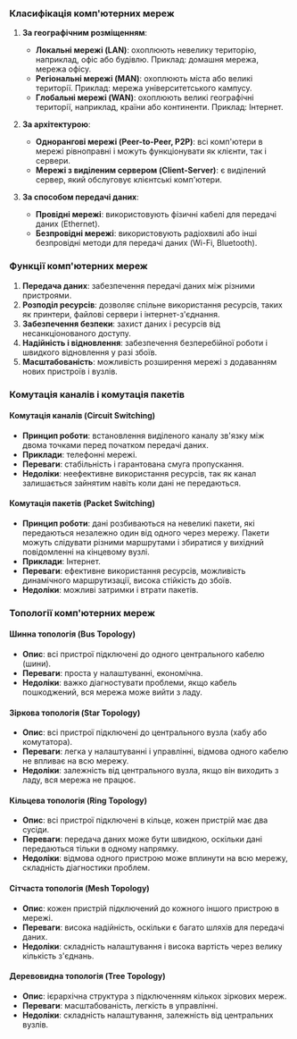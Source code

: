 
### Класифікація комп'ютерних мереж

1. **За географічним розміщенням**:
    - **Локальні мережі (LAN)**: охоплюють невелику територію, наприклад, офіс або будівлю. Приклад: домашня мережа, мережа офісу.
    - **Регіональні мережі (MAN)**: охоплюють міста або великі території. Приклад: мережа університетського кампусу.
    - **Глобальні мережі (WAN)**: охоплюють великі географічні території, наприклад, країни або континенти. Приклад: Інтернет.

2. **За архітектурою**:
    - **Однорангові мережі (Peer-to-Peer, P2P)**: всі комп'ютери в мережі рівноправні і можуть функціонувати як клієнти, так і сервери.
    - **Мережі з виділеним сервером (Client-Server)**: є виділений сервер, який обслуговує клієнтські комп'ютери.

3. **За способом передачі даних**:
    - **Провідні мережі**: використовують фізичні кабелі для передачі даних (Ethernet).
    - **Безпровідні мережі**: використовують радіохвилі або інші безпровідні методи для передачі даних (Wi-Fi, Bluetooth).

### Функції комп'ютерних мереж

1. **Передача даних**: забезпечення передачі даних між різними пристроями.
2. **Розподіл ресурсів**: дозволяє спільне використання ресурсів, таких як принтери, файлові сервери і інтернет-з'єднання.
3. **Забезпечення безпеки**: захист даних і ресурсів від несанкціонованого доступу.
4. **Надійність і відновлення**: забезпечення безперебійної роботи і швидкого відновлення у разі збоїв.
5. **Масштабованість**: можливість розширення мережі з додаванням нових пристроїв і вузлів.

### Комутація каналів і комутація пакетів

#### Комутація каналів (Circuit Switching)
- **Принцип роботи**: встановлення виділеного каналу зв'язку між двома точками перед початком передачі даних.
- **Приклади**: телефонні мережі.
- **Переваги**: стабільність і гарантована смуга пропускання.
- **Недоліки**: неефективне використання ресурсів, так як канал залишається зайнятим навіть коли дані не передаються.

#### Комутація пакетів (Packet Switching)
- **Принцип роботи**: дані розбиваються на невеликі пакети, які передаються незалежно один від одного через мережу. Пакети можуть слідувати різними маршрутами і збиратися у вихідний повідомленні на кінцевому вузлі.
- **Приклади**: Інтернет.
- **Переваги**: ефективне використання ресурсів, можливість динамічного маршрутизації, висока стійкість до збоїв.
- **Недоліки**: можливі затримки і втрати пакетів.

### Топології комп'ютерних мереж

#### Шинна топологія (Bus Topology)
- **Опис**: всі пристрої підключені до одного центрального кабелю (шини).
- **Переваги**: проста у налаштуванні, економічна.
- **Недоліки**: важко діагностувати проблеми, якщо кабель пошкоджений, вся мережа може вийти з ладу.

#### Зіркова топологія (Star Topology)
- **Опис**: всі пристрої підключені до центрального вузла (хабу або комутатора).
- **Переваги**: легка у налаштуванні і управлінні, відмова одного кабелю не впливає на всю мережу.
- **Недоліки**: залежність від центрального вузла, якщо він виходить з ладу, вся мережа не працює.

#### Кільцева топологія (Ring Topology)
- **Опис**: всі пристрої підключені в кільце, кожен пристрій має два сусіди.
- **Переваги**: передача даних може бути швидкою, оскільки дані передаються тільки в одному напрямку.
- **Недоліки**: відмова одного пристрою може вплинути на всю мережу, складність діагностики проблем.

#### Сітчаста топологія (Mesh Topology)
- **Опис**: кожен пристрій підключений до кожного іншого пристрою в мережі.
- **Переваги**: висока надійність, оскільки є багато шляхів для передачі даних.
- **Недоліки**: складність налаштування і висока вартість через велику кількість з'єднань.

#### Деревовидна топологія (Tree Topology)
- **Опис**: ієрархічна структура з підключенням кількох зіркових мереж.
- **Переваги**: масштабованість, легкість в управлінні.
- **Недоліки**: складність налаштування, залежність від центральних вузлів.
